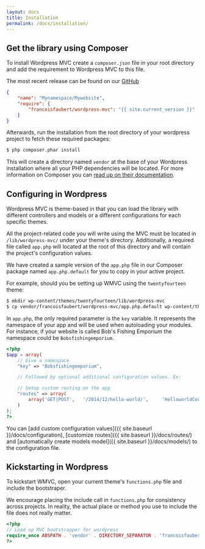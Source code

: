 ```yaml
---
layout: docs
title: Installation
permalink: /docs/installation/
---
```


## Get the library using Composer

To install Wordpress MVC create a `composer.json` file in your root directory and add the requirement to Wordpress MVC to this file.

The most recent release can be found on our [GitHub](https://github.com/francoisfaubert/wordpress-mvc/releases/latest)

~~~ json
{
    "name": "Mynamespace/Mywebsite",
    "require": {
        "francoisfaubert/wordpress-mvc": "{{ site.current_version }}"
    }
}
~~~

Afterwards, run the installation from the root directory of your wordpress project to fetch these required packages:

~~~ bash
$ php composer.phar install
~~~

This will create a directory named `vendor` at the base of your Wordpress installation where all your PHP dependencies will be located. For more information on Composer you can [read up on their documentation](https://getcomposer.org/doc/).


## Configuring in Wordpress

Wordpress MVC is theme-based in that you can load the library with different controllers and models or a different configurations for each specific themes.

All the project-related code you will write using the MVC must be located in `/lib/wordpress-mvc/` under your theme's directory. Additionally, a required file called `app.php` will located at the root of this directory and will contain the project's configuration values.

We have created a sample version of the `app.php` file in our Composer package named `app.php.default` for you to copy in your active project.

For example, should you be setting up WMVC using the `twentyfourteen` theme:

~~~ bash
$ mkdir wp-content/themes/twentyfourteen/lib/wordpress-mvc
$ cp vendor/francoisfaubert/wordpress-mvc/app.php.default wp-content/themes/twentyfourteen/lib/wordpress-mvc/app.php
~~~

In `app.php`, the only required parameter is the `key` variable. It represents the namespace of your app and will be used when autoloading your modules. For instance, if your website is called Bob's Fishing Emporium the namespace could be `Bobsfishingemporium`.

~~~ php
<?php
$app = array(
    // Give a namespace
    "key" => "Bobsfishingemporium",

    // Followed by optional additional configuration values. Ex:

    // Setup custom routing on the app
    "routes" => array(
        array('GET|POST',   '/2014/12/hello-world/',     'HelloworldController#view'),
    )
);
?>
~~~

You can [add custom configuration values]({{ site.baseurl }}/docs/configuration), [customize routes]({{ site.baseurl }}/docs/routes/) and [automatically create models model]({{ site.baseurl }}/docs/models/) to the configuration file.

## Kickstarting in Wordpress

To kickstart WMVC, open your current theme's `functions.php` file and include the bootstraper.

We encourage placing the include call in `functions.php` for consistency across projects. In reality, the actual place or method you use to include the file does not really matter.

~~~ php
<?php
// Load up MVC bootstrapper for wordpress
require_once ABSPATH . 'vendor' . DIRECTORY_SEPARATOR . 'francoisfaubert' . DIRECTORY_SEPARATOR . 'wordpress-mvc' . DIRECTORY_SEPARATOR . 'bootstrap.php';
?>
~~~
